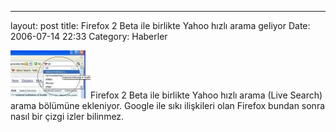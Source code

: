 ---
layout: post
title: Firefox 2 Beta ile birlikte Yahoo hızlı arama geliyor
Date: 2006-07-14 22:33
Category: Haberler

![nih-1.JPG][]Firefox 2 Beta ile birlikte Yahoo hızlı arama (Live
Search) arama bölümüne ekleniyor. Google ile sıkı ilişkileri olan
Firefox bundan sonra nasıl bir çizgi izler bilinmez.

  [nih-1.JPG]: /images/nih-1.thumbnail.JPG
